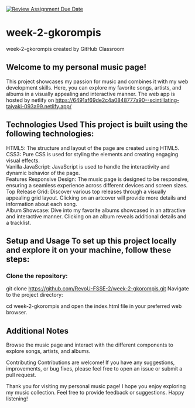 [![Review Assignment Due Date](https://classroom.github.com/assets/deadline-readme-button-24ddc0f5d75046c5622901739e7c5dd533143b0c8e959d652212380cedb1ea36.svg)](https://classroom.github.com/a/6H2sAzcR)
# week-2-gkorompis
week-2-gkorompis created by GitHub Classroom

## Welcome to my personal music page!

This project showcases my passion for music and combines it with my web development skills. Here, you can explore my favorite songs, artists, and albums in a visually appealing and interactive manner. The web app is hosted by netlify on https://6491af69de2c4a0848777a90--scintillating-taiyaki-093a99.netlify.app/

## Technologies Used This project is built using the following technologies:

HTML5: The structure and layout of the page are created using HTML5. <br/>
CSS3: Pure CSS is used for styling the elements and creating engaging visual effects. <br/>
Vanilla JavaScript: JavaScript is used to handle the interactivity and dynamic behavior of the page. <br/>
Features Responsive Design: The music page is designed to be responsive, ensuring a seamless experience across different devices and screen sizes. <br/>
Top Release Grid: Discover various top releases through a visually appealing grid layout. Clicking on an artcover will provide more details and information about each song. <br/>
Album Showcase: Dive into my favorite albums showcased in an attractive and interactive manner. Clicking on an album reveals additional details and a tracklist.<br/>

## Setup and Usage To set up this project locally and explore it on your machine, follow these steps:

### Clone the repository:

git clone https://github.com/RevoU-FSSE-2/week-2-gkorompis.git Navigate to the project directory:

cd week-2-gkorompis and open the index.html file in your preferred web browser.

## Additional Notes
Browse the music page and interact with the different components to explore songs, artists, and albums.

Contributing Contributions are welcome! If you have any suggestions, improvements, or bug fixes, please feel free to open an issue or submit a pull request.

Thank you for visiting my personal music page! I hope you enjoy exploring my music collection. Feel free to provide feedback or suggestions. Happy listening!
